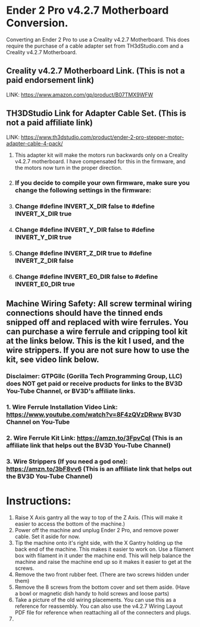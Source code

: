 # Ender 2 Pro v4.2.7 Motherboard Conversion.
Converting an Ender 2 Pro to use a Creality v4.2.7 Motherboard. This does require the purchase of a cable adapter set from TH3dStudio.com and a Creality v4.2.7 Motherboard. 
## Creality v4.2.7 Motherboard Link. (This is not a paid endorsement link)
LINK: https://www.amazon.com/gp/product/B07TMX9WFW
## TH3DStudio Link for Adapter Cable Set. (This is not a paid affiliate link)
LINK: https://www.th3dstudio.com/product/ender-2-pro-stepper-motor-adapter-cable-4-pack/
1. This adapter kit will make the motors run backwards only on a Creality v4.2.7 motherboard. I have compensated for this in the firmware, and the motors now turn in the proper direction. 
2. ### If you decide to compile your own firmware, make sure you change the following settings in the firmware:
3. ### Change #define INVERT_X_DIR false  to  #define INVERT_X_DIR true
4. ### Change #define INVERT_Y_DIR false  to  #define INVERT_Y_DIR true
5. ### Change #define INVERT_Z_DIR true   to  #define INVERT_Z_DIR false
6. ### Change #define INVERT_E0_DIR false  to  #define INVERT_E0_DIR true
## Machine Wiring Safety: All screw terminal wiring connections should have the tinned ends snipped off and replaced with wire ferrules. You can purchase a wire ferrule and cripping tool kit at the links below. This is the kit I used, and the wire strippers. If you are not sure how to use the kit, see video link below.
### Disclaimer: GTPGllc (Gorilla Tech Programming Group, LLC) does NOT get paid or receive products for links to the BV3D You-Tube Channel, or BV3D's affiliate links.
### 1. Wire Ferrule Installation Video Link: https://www.youtube.com/watch?v=8F4zQVzDRww   BV3D Channel on You-Tube
### 2. Wire Ferrule Kit Link: https://amzn.to/3FpvCqI (This is an affiliate link that helps out the BV3D You-Tube Channel)
### 3. Wire Strippers (If you need a god one): https://amzn.to/3bF8vv6 (This is an affiliate link that helps out the BV3D You-Tube Channel) 
# Instructions:
1. Raise X Axis gantry all the way to top of the Z Axis. (This will make it easier to access the bottom of the machine.)
2. Power off the machine and unplug Ender 2 Pro, and remove power cable. Set it aside for now.
3. Tip the machine onto it's right side, with the X Gantry holding up the back end of the machine. This makes it easier to work on. Use a filament box with filament in it under the machine end. This will help balance the machine and raise the machine end up so it makes it easier to get at the screws.
4. Remove the two front rubber feet. (There are two screws hidden under them)
5. Remove the 8 screws from the bottom cover and set them aside. (Have a bowl or magnetic dish handy to hold screws and loose parts)
6. Take a picture of the old wiring placements. You can use this as a reference for reassembly. You can also use the v4.2.7 Wiring Layout PDF file for reference when reattaching all of the connecters and plugs.
7. 
